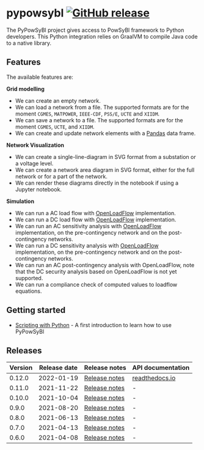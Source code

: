 # pypowsybl [![GitHub release](https://img.shields.io/github/release/powsybl/pypowsybl.svg?sort=semver)](https://github.com/powsybl/pypowsybl/releases/)
The PyPowSyBl project gives access to PowSyBl framework to Python developers. This Python integration relies on GraalVM to compile Java code to a native library.

## Features

The available features are:  

**Grid modelling**      
- We can create an empty network.
- We can load a network from a file. The supported formats are for the moment `CGMES`, `MATPOWER`, `IEEE-CDF`, `PSS/E`, `UCTE` and `XIIDM`.
- We can save a network to a file. The supported formats are for the moment `CGMES`, `UCTE`, and `XIIDM`.
- We can create and update network elements with a [Pandas](https://pandas.pydata.org/) data frame.  

**Network Visualization**
- We can create a single-line-diagram in SVG format from a substation or a voltage level.
- We can create a network area diagram in SVG format, either for the full network or for a part of the network.
- We can render these diagrams directly in the notebook if using a Jupyter notebook. 

**Simulation**      
- We can run a AC load flow with [OpenLoadFlow](../../simulation/powerflow/openlf.md) implementation.
- We can run a DC load flow with [OpenLoadFlow](../../simulation/powerflow/openlf.md) implementation. 
- We can run an AC sensitivity analysis with [OpenLoadFlow](../../simulation/sensitivity/openlf.md#ac-sensitivity-analysis) implementation, on the pre-contingency network and on the post-contingency networks.
- We can run a DC sensitivity analysis with [OpenLoadFlow](../../simulation/sensitivity/openlf.md#dc-sensitivity-analysis) implementation, on the pre-contingency network and on the post-contingency networks.
- We can run an AC post-contingency analysis with OpenLoadFlow, note that the DC security analysis based on OpenLoadFlow is not yet supported.
- We can run a compliance check of computed values to loadflow equations. 

## Getting started

- [Scripting with Python](../../developer/scripting/python.md) - A first introduction to learn how to use PyPowSyBl

## Releases

| Version | Release date | Release notes | API documentation |
| ------- | ------------ | ------------- | ----------------- |
| 0.12.0 | 2022-01-19 | [Release notes](https://github.com/powsybl/pypowsybl/releases/tag/v0.12.0) | [readthedocs.io](https://pypowsybl.readthedocs.io/en/latest/) |
| 0.11.0 | 2021-11-22 | [Release notes](https://github.com/powsybl/pypowsybl/releases/tag/v0.11.0) | - |
| 0.10.0 | 2021-10-04 | [Release notes](https://github.com/powsybl/pypowsybl/releases/tag/v0.10.0) | - |
| 0.9.0 | 2021-08-20 | [Release notes](https://github.com/powsybl/pypowsybl/releases/tag/v0.9.0) | - |
| 0.8.0 | 2021-06-13 | [Release notes](https://github.com/powsybl/pypowsybl/releases/tag/v0.8.0) | - |
| 0.7.0 | 2021-04-13 | [Release notes](https://github.com/powsybl/pypowsybl/releases/tag/v0.7.0) | - |
| 0.6.0 | 2021-04-08 | [Release notes](https://github.com/powsybl/pypowsybl/releases/tag/v0.6.0) | - |
